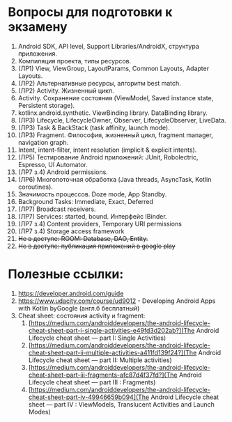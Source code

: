 # Вопросы для подготовки к экзамену
1. Android SDK, API level, Support Libraries/AndroidX, структура приложения.
1. Компиляция проекта, типы ресурсов. 
2. (ЛР1) View, ViewGroup, LayoutParams, Common Layouts, Adapter Layouts.
3. (ЛР2) Альтернативные ресурсы, алгоритм best match.
3. (ЛР2) Activity. Жизненный цикл.
4. Activity. Сохранение состояния (ViewModel, Saved instance state, Persistent storage).
4. kotlinx.android.synthetic. ViewBinding library. DataBinding library.
4. (ЛР3) Lifecycle, LifecycleOwner, Observer, LifecycleObserver, LiveData.
5. (ЛР3) Task & BackStack (task affinity, launch mode).
5. (ЛР3) Fragment. Философия, жизненный цикл, fragment manager, navigation graph.
10. Intent, intent-filter, intent resolution (implicit & explicit intents).
7. (ЛР5) Тестирование Android приложений: JUnit, Robolectric, Espresso, UI Automator.
10. (ЛР7 з.4) Android permissions.
11. (ЛР6) Многопоточная обработка (Java threads, AsyncTask, Kotlin coroutines).
13. Значимость процессов. Doze mode, App Standby.
14. Background Tasks: Immediate, Exact, Deferred
14. (ЛР7) Broadcast receivers.
13. (ЛР7) Services: started, bound. Интерфейс IBinder.
15. (ЛР7 з.4) Content providers, Temporary URI permissions
15. (ЛР7 з.4) Storage access framework
15. ~~Не в доступе: ROOM: Database, DAO, Entity.~~
9. ~~Не в доступе: публикация приложений в google play~~

# Полезные ссылки:
1. https://developer.android.com/guide
1. https://www.udacity.com/course/ud9012 - Developing Android Apps with Kotlin byGoogle (англ.б бесплатный)
1. Cheat sheet: состояния activity и fragment:
    1. [https://medium.com/androiddevelopers/the-android-lifecycle-cheat-sheet-part-i-single-activities-e49fd3d202ab?](The Android Lifecycle cheat sheet — part I: Single Activities)
    1. [https://medium.com/androiddevelopers/the-android-lifecycle-cheat-sheet-part-ii-multiple-activities-a411fd139f24?](The Android Lifecycle cheat sheet — part II: Multiple activities)
    1. [https://medium.com/androiddevelopers/the-android-lifecycle-cheat-sheet-part-iii-fragments-afc87d4f37fd?](The Android Lifecycle cheat sheet — part III : Fragments)
    1. [https://medium.com/androiddevelopers/the-android-lifecycle-cheat-sheet-part-iv-49946659b094](The Android Lifecycle cheat sheet — part IV : ViewModels, Translucent Activities and Launch Modes)
